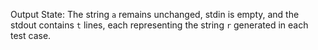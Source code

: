 Output State: The string `a` remains unchanged, stdin is empty, and the stdout contains `t` lines, each representing the string `r` generated in each test case.